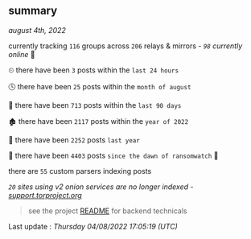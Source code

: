 
## summary
_august 4th, 2022_

currently tracking `116` groups across `206` relays & mirrors - _`98` currently online_ 📡

⏲ there have been `3` posts within the `last 24 hours`

🕓 there have been `25` posts within the `month of august`

📅 there have been `713` posts within the `last 90 days`

🏚 there have been `2117` posts within the `year of 2022`

🚀 there have been `2252` posts `last year`

🦕 there have been `4403` posts `since the dawn of ransomwatch` 🐣

there are `55` custom parsers indexing posts

_`20` sites using v2 onion services are no longer indexed - [support.torproject.org](https://support.torproject.org/onionservices/v2-deprecation/)_

> see the project [README](https://github.com/jmousqueton/ransomwatch#readme) for backend technicals



Last update : _Thursday 04/08/2022 17:05:19 (UTC)_


